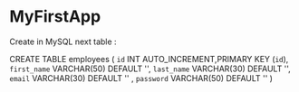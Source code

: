 # MyFirstApp

Create in MySQL next table :

CREATE TABLE employees (
`id` INT AUTO_INCREMENT,PRIMARY KEY (`id`),
`first_name` VARCHAR(50) DEFAULT '',
`last_name` VARCHAR(30) DEFAULT '',
`email` VARCHAR(30) DEFAULT '' ,
`password` VARCHAR(50) DEFAULT ''
) 

